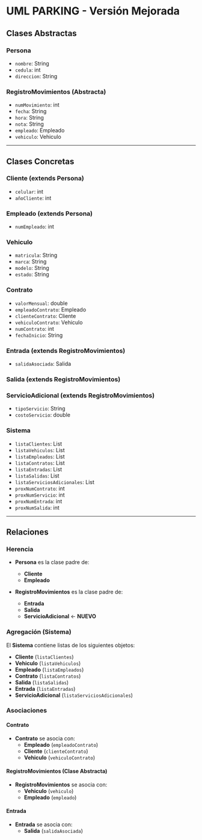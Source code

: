 #  UML PARKING - Versión Mejorada

## Clases Abstractas

### **Persona**
* `nombre`: String
* `cedula`: int
* `direccion`: String

### **RegistroMovimientos** (Abstracta)
* `numMovimiento`: int
* `fecha`: String
* `hora`: String
* `nota`: String
* `empleado`: Empleado
* `vehiculo`: Vehiculo

---

## Clases Concretas

### **Cliente** (extends Persona)
* `celular`: int
* `añoCliente`: int

### **Empleado** (extends Persona)
* `numEmpleado`: int

### **Vehiculo**
* `matricula`: String
* `marca`: String
* `modelo`: String
* `estado`: String

### **Contrato**
* `valorMensual`: double
* `empleadoContrato`: Empleado
* `clienteContrato`: Cliente
* `vehiculoContrato`: Vehiculo
* `numContrato`: int
* `fechaInicio`: String

### **Entrada** (extends RegistroMovimientos)
* `salidaAsociada`: Salida

### **Salida** (extends RegistroMovimientos)

### **ServicioAdicional** (extends RegistroMovimientos)
* `tipoServicio`: String
* `costoServicio`: double

### **Sistema**
* `listaClientes`: List<Cliente>
* `listaVehiculos`: List<Vehiculo>
* `listaEmpleados`: List<Empleado>
* `listaContratos`: List<Contrato>
* `listaEntradas`: List<Entrada>
* `listaSalidas`: List<Salida>
* `listaServiciosAdicionales`: List<ServicioAdicional>
* `proxNumContrato`: int
* `proxNumServicio`: int
* `proxNumEntrada`: int
* `proxNumSalida`: int 

---

## Relaciones

### Herencia
* **Persona** es la clase padre de:
  - **Cliente**
  - **Empleado**

* **RegistroMovimientos** es la clase padre de:
  - **Entrada**
  - **Salida**
  - **ServicioAdicional**  ← **NUEVO**

### Agregación (Sistema)

El **Sistema** contiene listas de los siguientes objetos:
* **Cliente** (`listaClientes`)
* **Vehiculo** (`listaVehiculos`)
* **Empleado** (`listaEmpleados`)
* **Contrato** (`listaContratos`)
* **Salida** (`listaSalidas`)
* **Entrada** (`listaEntradas`)
* **ServicioAdicional** (`listaServiciosAdicionales`)

### Asociaciones

#### Contrato
* **Contrato** se asocia con:
  - **Empleado** (`empleadoContrato`)
  - **Cliente** (`clienteContrato`)
  - **Vehiculo** (`vehiculoContrato`)

#### RegistroMovimientos (Clase Abstracta)
* **RegistroMovimientos** se asocia con:
  - **Vehiculo** (`vehiculo`)
  - **Empleado** (`empleado`)

#### Entrada
* **Entrada** se asocia con:
  - **Salida** (`salidaAsociada`)
